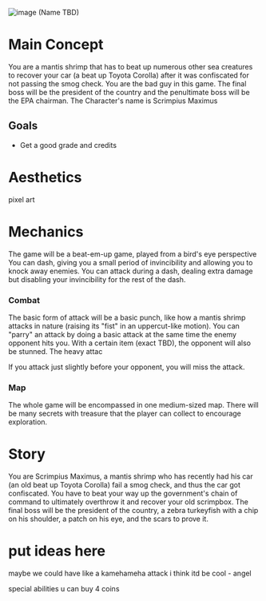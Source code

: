 ![image](https://github.com/user-attachments/assets/b4dfffa6-4170-4c9b-a61d-4827c08aef31)
(Name TBD)

# Main Concept

You are a mantis shrimp that has to beat up numerous other sea creatures to recover your car (a beat up Toyota Corolla) after it was confiscated for not passing the smog check. You are the bad guy in this game. The final boss will be the president of the country and the penultimate boss will be the EPA chairman.
The Character's name is Scrimpius Maximus
## Goals

- Get a good grade and credits
# Aesthetics

pixel art

# Mechanics
The game will be a beat-em-up game, played from a bird's eye perspective
You can dash, giving you a small period of invincibility and allowing you to knock away enemies. You can attack during a dash, dealing extra damage but disabling your invincibility for the rest of the dash.
### Combat
The basic form of attack will be a basic punch, like how a mantis shrimp attacks in nature (raising its "fist" in an uppercut-like motion). You can "parry" an attack by doing a basic attack at the same time the enemy opponent hits you. With a certain item (exact TBD), the opponent will also be stunned. The heavy attac

If you attack just slightly before your opponent, you will miss the attack.
### Map
The whole game will be encompassed in one medium-sized map. There will be many secrets with treasure that the player can collect to encourage exploration.

# Story
You are Scrimpius Maximus, a mantis shrimp who has recently had his car (an old beat up Toyota Corolla) fail a smog check, and thus the car got confiscated. You have to beat your way up the government's chain of command to ultimately overthrow it and recover your old scrimpbox. 
The final boss will be the president of the country, a zebra turkeyfish with a chip on his shoulder, a patch on his eye, and the scars to prove it.

# put ideas here
maybe we could have like a kamehameha attack i think itd be cool - angel

special abilities u can buy 4 coins
